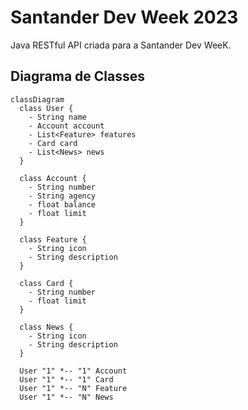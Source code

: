 # Santander Dev Week 2023
Java RESTful API criada para a Santander Dev WeeK.


## Diagrama de Classes

```mermaid
classDiagram
  class User {
    - String name
    - Account account
    - List<Feature> features
    - Card card
    - List<News> news
  }

  class Account {
    - String number
    - String agency
    - float balance
    - float limit
  }

  class Feature {
    - String icon
    - String description
  }

  class Card {
    - String number
    - float limit
  }

  class News {
    - String icon
    - String description
  }

  User "1" *-- "1" Account
  User "1" *-- "1" Card
  User "1" *-- "N" Feature
  User "1" *-- "N" News
```
